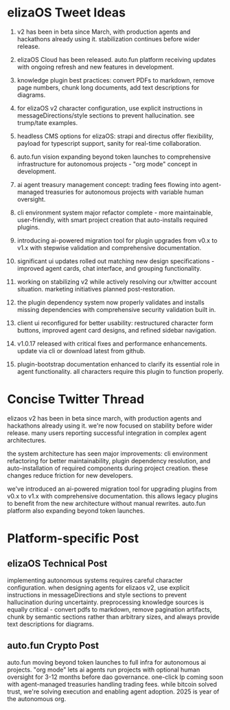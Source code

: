 # elizaOS Tweet Ideas

1. v2 has been in beta since March, with production agents and hackathons already using it. stabilization continues before wider release.

2. elizaOS Cloud has been released. auto.fun platform receiving updates with ongoing refresh and new features in development.

3. knowledge plugin best practices: convert PDFs to markdown, remove page numbers, chunk long documents, add text descriptions for diagrams.

4. for elizaOS v2 character configuration, use explicit instructions in messageDirections/style sections to prevent hallucination. see trump/tate examples.

5. headless CMS options for elizaOS: strapi and directus offer flexibility, payload for typescript support, sanity for real-time collaboration.

6. auto.fun vision expanding beyond token launches to comprehensive infrastructure for autonomous projects - "org mode" concept in development.

7. ai agent treasury management concept: trading fees flowing into agent-managed treasuries for autonomous projects with variable human oversight.

8. cli environment system major refactor complete - more maintainable, user-friendly, with smart project creation that auto-installs required plugins.

9. introducing ai-powered migration tool for plugin upgrades from v0.x to v1.x with stepwise validation and comprehensive documentation.

10. significant ui updates rolled out matching new design specifications - improved agent cards, chat interface, and grouping functionality.

11. working on stabilizing v2 while actively resolving our x/twitter account situation. marketing initiatives planned post-restoration.

12. the plugin dependency system now properly validates and installs missing dependencies with comprehensive security validation built in.

13. client ui reconfigured for better usability: restructured character form buttons, improved agent card designs, and refined sidebar navigation.

14. v1.0.17 released with critical fixes and performance enhancements. update via cli or download latest from github.

15. plugin-bootstrap documentation enhanced to clarify its essential role in agent functionality. all characters require this plugin to function properly.

# Concise Twitter Thread

elizaos v2 has been in beta since march, with production agents and hackathons already using it. we're now focused on stability before wider release. many users reporting successful integration in complex agent architectures.

the system architecture has seen major improvements: cli environment refactoring for better maintainability, plugin dependency resolution, and auto-installation of required components during project creation. these changes reduce friction for new developers.

we've introduced an ai-powered migration tool for upgrading plugins from v0.x to v1.x with comprehensive documentation. this allows legacy plugins to benefit from the new architecture without manual rewrites. auto.fun platform also expanding beyond token launches.

# Platform-specific Post

## elizaOS Technical Post
implementing autonomous systems requires careful character configuration. when designing agents for elizaos v2, use explicit instructions in messageDirections and style sections to prevent hallucination during uncertainty. preprocessing knowledge sources is equally critical - convert pdfs to markdown, remove pagination artifacts, chunk by semantic sections rather than arbitrary sizes, and always provide text descriptions for diagrams.

## auto.fun Crypto Post
auto.fun moving beyond token launches to full infra for autonomous ai projects. "org mode" lets ai agents run projects with optional human oversight for 3-12 months before dao governance. one-click lp coming soon with agent-managed treasuries handling trading fees. while bitcoin solved trust, we're solving execution and enabling agent adoption. 2025 is year of the autonomous org.